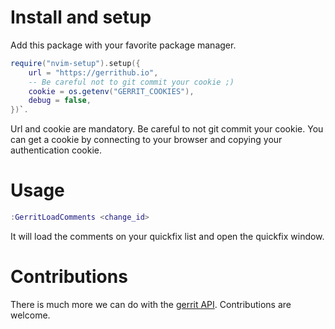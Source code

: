 # Install and setup

Add this package with your favorite package manager.
```lua
require("nvim-setup").setup({
    url = "https://gerrithub.io",
    -- Be careful not to git commit your cookie ;)
    cookie = os.getenv("GERRIT_COOKIES"),
    debug = false,
})`.
```

Url and cookie are mandatory. Be careful to not git commit your cookie.
You can get a cookie by connecting to your browser and copying your authentication cookie.

# Usage

```lua
:GerritLoadComments <change_id>
```

It will load the comments on your quickfix list and open the quickfix window.

# Contributions

There is much more we can do with the [gerrit API](https://gerrit-documentation.storage.googleapis.com/Documentation/2.15.3/rest-api.html). Contributions are welcome.

